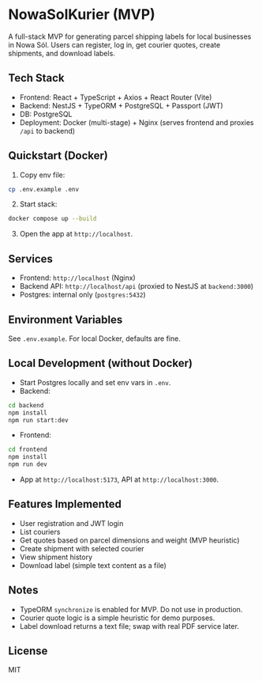 # NowaSolKurier (MVP)

A full-stack MVP for generating parcel shipping labels for local businesses in Nowa Sól. Users can register, log in, get courier quotes, create shipments, and download labels.

## Tech Stack
- Frontend: React + TypeScript + Axios + React Router (Vite)
- Backend: NestJS + TypeORM + PostgreSQL + Passport (JWT)
- DB: PostgreSQL
- Deployment: Docker (multi-stage) + Nginx (serves frontend and proxies `/api` to backend)

## Quickstart (Docker)
1. Copy env file:
```bash
cp .env.example .env
```
2. Start stack:
```bash
docker compose up --build
```
3. Open the app at `http://localhost`.

## Services
- Frontend: `http://localhost` (Nginx)
- Backend API: `http://localhost/api` (proxied to NestJS at `backend:3000`)
- Postgres: internal only (`postgres:5432`)

## Environment Variables
See `.env.example`. For local Docker, defaults are fine.

## Local Development (without Docker)
- Start Postgres locally and set env vars in `.env`.
- Backend:
```bash
cd backend
npm install
npm run start:dev
```
- Frontend:
```bash
cd frontend
npm install
npm run dev
```
- App at `http://localhost:5173`, API at `http://localhost:3000`.

## Features Implemented
- User registration and JWT login
- List couriers
- Get quotes based on parcel dimensions and weight (MVP heuristic)
- Create shipment with selected courier
- View shipment history
- Download label (simple text content as a file)

## Notes
- TypeORM `synchronize` is enabled for MVP. Do not use in production.
- Courier quote logic is a simple heuristic for demo purposes.
- Label download returns a text file; swap with real PDF service later.

## License
MIT
